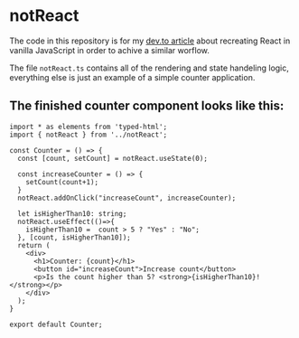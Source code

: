 # notReact
The code in this repository is for my [dev.to article](https://dev.to/maturc/recreating-the-react-workflow-in-vanilla-javascript-449c) about recreating React in vanilla JavaScript in order to achive a similar worflow.

The file `notReact.ts` contains all of the rendering and state handeling logic, everything else is just an example of a simple counter application.

## The finished counter component looks like this:
```tsx
import * as elements from 'typed-html';
import { notReact } from '../notReact';

const Counter = () => {
  const [count, setCount] = notReact.useState(0);
  
  const increaseCounter = () => {
    setCount(count+1);
  }
  notReact.addOnClick("increaseCount", increaseCounter);
  
  let isHigherThan10: string;
  notReact.useEffect(()=>{
    isHigherThan10 =  count > 5 ? "Yes" : "No";
  }, [count, isHigherThan10]);
  return (
    <div>
      <h1>Counter: {count}</h1>
      <button id="increaseCount">Increase count</button>
      <p>Is the count higher than 5? <strong>{isHigherThan10}!</strong></p>
    </div>
  );
}

export default Counter;
```
